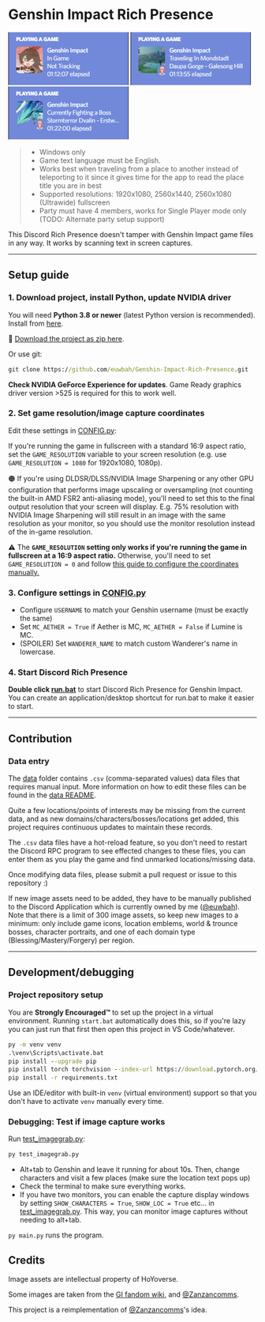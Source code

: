 # Genshin Impact Rich Presence

![Screenshot](images/discRPC%20sample%201.png) ![Screenshot](images/discRPC%20sample%202.png) ![Screenshot](images/discRPC%20sample%203.png)

> - Windows only
> - Game text language must be English.
> - Works best when traveling from a place to another instead of teleporting to it since it gives time for the app to read the place title you are in best
> - Supported resolutions: 1920x1080, 2560x1440, 2560x1080 (Ultrawide) fullscreen
> - Party must have 4 members, works for Single Player mode only (TODO: Alternate party setup support)

This Discord Rich Presence doesn't tamper with Genshin Impact game files in any way. It works by scanning text in screen captures.

-----

## Setup guide

### 1. Download project, install Python, update NVIDIA driver

You will need **Python 3.8 or newer** (latest Python version is recommended). Install from [here](https://www.python.org/downloads/).

📁 [Download the project as zip here](https://github.com/euwbah/Genshin-Impact-Rich-Presence/archive/refs/heads/main.zip).

Or use git:

```bat
git clone https://github.com/euwbah/Genshin-Impact-Rich-Presence.git
```

**Check NVIDIA GeForce Experience for updates**. Game Ready graphics driver version >525 is required for this to work well.

### 2. Set game resolution/image capture coordinates

Edit these settings in [CONFIG.py](CONFIG.py):

If you're running the game in fullscreen with a standard 16:9 aspect ratio, set the `GAME_RESOLUTION` variable to your screen resolution (e.g. use `GAME_RESOLUTION = 1080` for 1920x1080, 1080p).

🟠 If you're using DLDSR/DLSS/NVIDIA Image Sharpening or any other GPU configuration that performs image upscaling or oversampling (not counting the built-in AMD FSR2 anti-aliasing mode), you'll need to set this to the final output resolution that your screen will display. E.g. 75% resolution with NVIDIA Image Sharpening will still result in an image with the same resolution as your monitor, so you should use the monitor resolution instead of the in-game resolution.

⚠️ The **`GAME_RESOLUTION` setting only works if you're running the game in fullscreen at a 16:9 aspect ratio.** Otherwise, you'll need to set `GAME_RESOLUTION = 0` and follow [this guide to configure the coordinates manually.](configure%20coordinates.md)

### 3. Configure settings in [CONFIG.py](CONFIG.py)

- Configure `USERNAME` to match your Genshin username (must be exactly the same)
- Set `MC_AETHER = True` if Aether is MC, `MC_AETHER = False` if Lumine is MC.
- (SPOILER) Set `WANDERER_NAME` to match custom Wanderer's name in lowercase.

### 4. Start Discord Rich Presence

**Double click [run.bat](run.bat)** to start Discord Rich Presence for Genshin Impact. You can create an application/desktop shortcut for run.bat to make it easier to start.

-----

## Contribution

### Data entry

The [data](data/) folder contains `.csv` (comma-separated values) data files that requires manual input. More information on how to edit these files can be found in the [data README](data/README.md).

Quite a few locations/points of interests may be missing from the current data, and as new domains/characters/bosses/locations get added, this project requires continuous updates to maintain these records.

The `.csv` data files have a hot-reload feature, so you don't need to restart the Discord RPC program to see effected changes to these files, you can enter them as you play the game and find unmarked locations/missing data.

Once modifying data files, please submit a pull request or issue to this repository :)

If new image assets need to be added, they have to be manually published to the Discord Application which is currently owned by me ([@euwbah](https://github.com/euwbah)). Note that there is a limit of 300 image assets, so keep new images to a minimum: only include game icons, location emblems, world & trounce bosses, character portraits, and one of each domain type (Blessing/Mastery/Forgery) per region.

-----

## Development/debugging

### Project repository setup

You are **Strongly Encouraged™️** to set up the project in a virtual environment. Running `start.bat` automatically does this, so if you're lazy you can just run that first then open this project in VS Code/whatever.

```bat
py -m venv venv
.\venv\Scripts\activate.bat
pip install --upgrade pip
pip install torch torchvision --index-url https://download.pytorch.org/whl/cu118
pip install -r requirements.txt
```

Use an IDE/editor with built-in `venv` (virtual environment) support so that you don't have to activate `venv` manually every time.

### Debugging: Test if image capture works

Run [test_imagegrab.py](test_imagegrab.py):

```bat
py test_imagegrab.py
```

- Alt+tab to Genshin and leave it running for about 10s. Then, change characters and visit a few places (make sure the location text pops up)
- Check the terminal to make sure everything works.
- If you have two monitors, you can enable the capture display windows by setting `SHOW_CHARACTERS = True`, `SHOW_LOC = True` etc... in [test_imagegrab.py](test_imagegrab.py). This way, you can monitor image captures without needing to alt+tab.

`py main.py` runs the program.

## Credits

Image assets are intellectual property of HoYoverse.

Some images are taken from the [GI fandom wiki](https://genshin-impact.fandom.com/), and [@Zanzancomms](https://github.com/Zanzancomms).

This project is a reimplementation of [@Zanzancomms](https//github.com/Zanzancomms)'s idea.